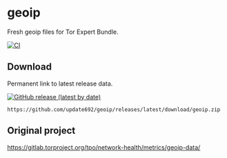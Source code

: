 # geoip

Fresh geoip files for Tor Expert Bundle.

[![CI](https://github.com/update692/geoip/actions/workflows/ci.yml/badge.svg)](https://github.com/update692/geoip/actions/workflows/ci.yml)

## Download

Permanent link to latest release data.

[![GitHub release (latest by date)](https://img.shields.io/github/v/release/update692/geoip?style=flat)](https://github.com/update692/geoip/releases)

`https://github.com/update692/geoip/releases/latest/download/geoip.zip`

## Original project

https://gitlab.torproject.org/tpo/network-health/metrics/geoip-data/
